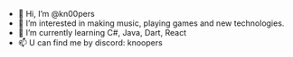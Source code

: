 - 👋 Hi, I’m @kn00pers
- 👀 I’m interested in making music, playing games and new technologies.
- 🌱 I’m currently learning C#, Java, Dart, React
- 📫 U can find me by discord: knoopers

